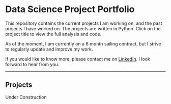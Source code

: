 # Data Science Project Portfolio

This repository contains the current projects I am working on, and the past projects I have worked on. The projects are written in Python.
Click on the project title to view the full analysis and code. 

As of the moment, I am currently on a 6 month sailing contract, but I strive to regularly update and improve my work.

If you would like to know more, please contact me on [LinkedIn](https://www.linkedin.com/in/evbpalmejar1994). I look forward to hear from you. 

---

## Projects

Under Construction
